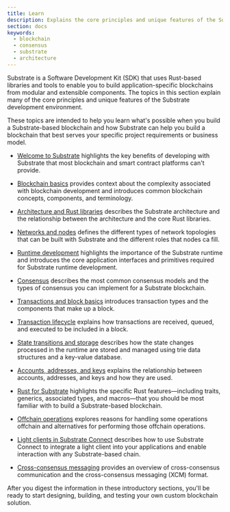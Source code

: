 ```yaml
---
title: Learn
description: Explains the core principles and unique features of the Substrate-based blockchains and Substrate runtime development.
section: docs
keywords:
  - blockchain
  - consensus
  - substrate
  - architecture
---
```


Substrate is a Software Development Kit (SDK) that uses Rust-based libraries and tools to enable you to build application-specific blockchains from modular and extensible components.
The topics in this section explain many of the core principles and unique features of the Substrate development environment.

These topics are intended to help you learn what's possible when you build a Substrate-based blockchain and how Substrate can help you build a blockchain that best serves your specific project requirements or business model.

- [Welcome to Substrate](/learn/welcome-to-substrate/) highlights the key benefits of developing with Substrate that most blockchain and smart contract platforms can't provide.

- [Blockchain basics](/learn/blockchain-basics/) provides context about the complexity associated with blockchain development and introduces common blockchain concepts, components, and terminology.

- [Architecture and Rust libraries](/learn/architecture/) describes the Substrate architecture and the relationship between the architecture and the core Rust libraries.

- [Networks and nodes](/learn/networks-and-nodes/) defines the different types of network topologies that can be built with Substrate and the different roles that nodes ca fill.

- [Runtime development](/learn/runtime-development/) highlights the importance of the Substrate runtime and introduces the core application interfaces and primitives required for Substrate runtime development.

- [Consensus](/learn/consensus/) describes the most common consensus models and the types of consensus you can implement for a Substrate blockchain.

- [Transactions and block basics](/learn/transaction-types/) introduces transaction types and the components that make up a block.

- [Transaction lifecycle](/learn/transaction-lifecycle/) explains how transactions are received, queued, and executed to be included in a block.

- [State transitions and storage](/learn/state-transitions-and-storage/) describes how the state changes processed in the runtime are stored and managed using trie data structures and a key-value database.

- [Accounts, addresses, and keys](/learn/accounts-addresses-keys/) explains the relationship between accounts, addresses, and keys and how they are used.

- [Rust for Substrate](/learn/rust-basics/) highlights the specific Rust features—including traits, generics, associated types, and macros—that you should be most familiar with to build a Substrate-based blockchain.

- [Offchain operations](/learn/offchain-operations/) explores reasons for handling some operations offchain and alternatives for performing those offchain operations.

- [Light clients in Substrate Connect](/learn/light-clients-in-substrate-connect/) describes how to use Substrate Connect to integrate a light client into your applications and enable interaction with any Substrate-based chain.

- [Cross-consensus messaging](/learn/xcm-communication/) provides an overview of cross-consensus communication and the cross-consensus messaging (XCM) format.

After you digest the information in these introductory sections, you'll be ready to start designing, building, and testing your own custom blockchain solution.
